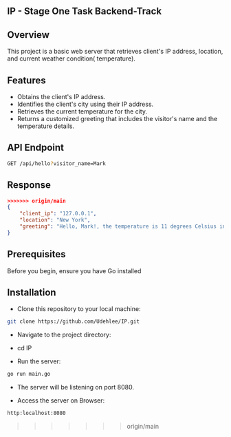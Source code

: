 
## IP - Stage One Task Backend-Track


## Overview

This project is a basic web server that retrieves client's IP address, location, and current weather condition( temperature).

## Features

- Obtains the client's IP address.
- Identifies the client's city using their IP address.
- Retrieves the current temperature for the  city.
- Returns a customized greeting that includes the visitor's name and the temperature details.

## API Endpoint

```sh
GET /api/hello?visitor_name=Mark

```
## Response


```json
>>>>>>> origin/main
{
    "client_ip": "127.0.0.1",
    "location": "New York",
    "greeting": "Hello, Mark!, the temperature is 11 degrees Celsius in New York"
} 
```
## Prerequisites
Before you begin, ensure you have Go installed 

## Installation

- Clone this repository to your local machine:

 ```sh
git clone https://github.com/Udehlee/IP.git

```
- Navigate to the project directory:

-  cd IP

- Run the server:

```sh
go run main.go

 ```
- The server will be listening on port 8080.

- Access the server on Browser:

```sh
http:localhost:8080

```

>>>>>>> origin/main
